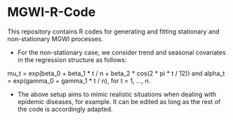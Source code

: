 # MGWI-R-Code

This repository contains R codes for generating and fitting stationary and non-stationary MGWI processes.

* For the non-stationary case, we consider trend and seasonal covariates in the regression structure as follows:

mu_t = exp(beta_0 + beta_1 * t / n + beta_2 * cos(2 * pi * t / 12)) and alpha_t = exp(gamma_0 + gamma_1 * t / n), for t = 1, ..., n.

* The above setup aims to mimic realistic situations when dealing with epidemic diseases, for example. It can be edited as long as the rest of the code is accordingly adapted.  
